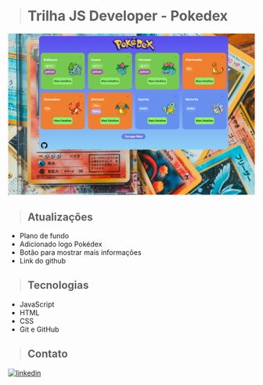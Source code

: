 ># Trilha JS Developer - Pokedex 

![Preview](/.github/Preview.png)


>## Atualizações
- Plano de fundo
- Adicionado logo Pokédex
- Botão para mostrar mais informações
- Link do github

>## Tecnologias
- JavaScript
- HTML
- CSS
- Git e GitHub

>## Contato

[<img aling="center" alt="linkedin" src="https://img.shields.io/badge/LinkedIn-0077B5?style=for-the-badge&logo=linkedin&logoColor=white" target="_blank">](https://www.linkedin.com/in/anderson-carvalho-b1640421a/)